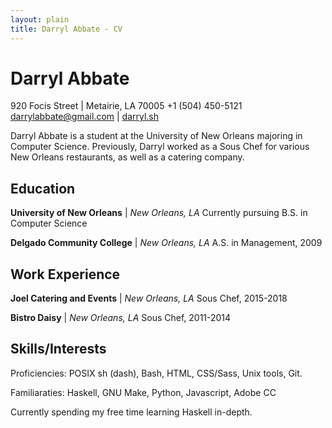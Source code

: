 ```yaml
---
layout: plain
title: Darryl Abbate - CV
---
```


# Darryl Abbate

920 Focis Street | Metairie, LA 70005
+1 (504) 450-5121
[darrylabbate@gmail.com](mailto:darrylabbate@gmail.com) | [darryl.sh](https://darryl.sh)

Darryl Abbate is a student at the University of New Orleans majoring in Computer Science. Previously, Darryl worked as a Sous Chef for various New Orleans restaurants, as well as a catering company.

## Education

**University of New Orleans** | *New Orleans, LA*
Currently pursuing B.S. in Computer Science

**Delgado Community College** | *New Orleans, LA*
A.S. in Management, 2009

## Work Experience

**Joel Catering and Events** | *New Orleans, LA*
Sous Chef, 2015-2018

**Bistro Daisy** | *New Orleans, LA*
Sous Chef, 2011-2014

## Skills/Interests

Proficiencies: POSIX sh (dash), Bash, HTML, CSS/Sass, Unix tools, Git.

Familiaraties: Haskell, GNU Make, Python, Javascript, Adobe CC

Currently spending my free time learning Haskell in-depth.
